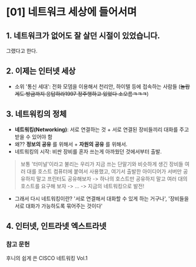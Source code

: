 # [01] 네트워크 세상에 들어서며  

## 1. 네트워크가 없어도 잘 살던 시절이 있었습니다.  
그랬다고 한다.  
## 2. 이제는 인터넷 세상  
- 소위 '통신 세대': 전화 모뎀을 이용해서 천리안, 하이텔 등에 접속하는 사람들 (~~놀랍게도 방금까지 응답하라1997 정주행하고 있었다 소오름ㅋㅋㅋ~~)  

## 3. 네트워킹의 정체  
- **네트워킹(Networking)**: 서로 연결하는 것 + 서로 연결된 장비들끼리 대화를 주고받을 수 있어야 함  
- 왜?? __정보의 공유__ 를 위해서 + __자원의 공유__ 를 위해서.  
- 네트워킹의 시작: 비싼 장비를 혼자 쓰는게 아까웠던 것에서부터 출발.
> 보통 '터미널'이라고 불리는 우리가 지금 쓰는 단말기와 비슷하게 생긴 장비들 여러 대를 호스트 컴퓨터에 붙여서 사용했고,
여기서 출발한 아이디어가 서버만 공유하지 말고 프린터도 공유해보자 -> 하나의 호스트만 공유하지 말고 여러 대의 호스트를 요구해 보자 -> ... -> 지금의 네트워킹으로 발전!  
- 그래서 다시 네트워킹이란? '서로 연결해서 대화할 수 있게 하는 거구나', '장비들을 서로 대화가 가능하도록 묶어주는 것이다'  

## 4. 인터넷, 인트라넷 엑스트라넷  

### 참고 문헌  
후니의 쉽게 쓴 CISCO 네트워킹 Vol.1  
